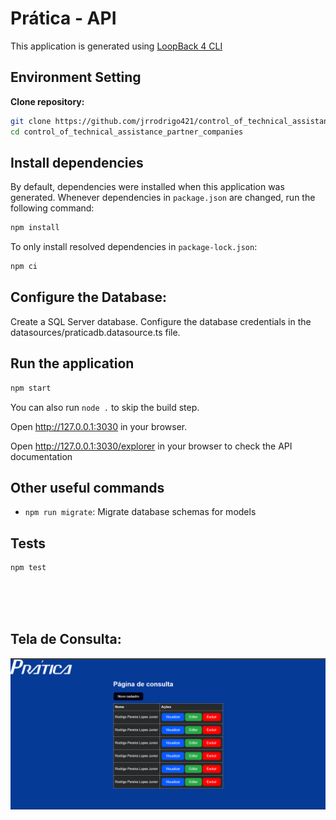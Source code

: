 # Prática - API

This application is generated using [LoopBack 4 CLI](https://loopback.io/doc/en/lb4/Command-line-interface.html)


## Environment Setting

**Clone repository:**
```sh
git clone https://github.com/jrrodrigo421/control_of_technical_assistance_partner_companies
cd control_of_technical_assistance_partner_companies
```

## Install dependencies

By default, dependencies were installed when this application was generated.
Whenever dependencies in `package.json` are changed, run the following command:

```sh
npm install
```

To only install resolved dependencies in `package-lock.json`:

```sh
npm ci
```


## Configure the Database:

Create a SQL Server database.
Configure the database credentials in the datasources/praticadb.datasource.ts file.




## Run the application

```sh
npm start
```

You can also run `node .` to skip the build step.

Open http://127.0.0.1:3030 in your browser.

Open http://127.0.0.1:3030/explorer in your browser to check the API documentation



## Other useful commands

- `npm run migrate`: Migrate database schemas for models


## Tests

```sh
npm test
```

<br>
<br>
<br>

## Tela de Consulta:
![Tela de Consulta](./public/home.png)
